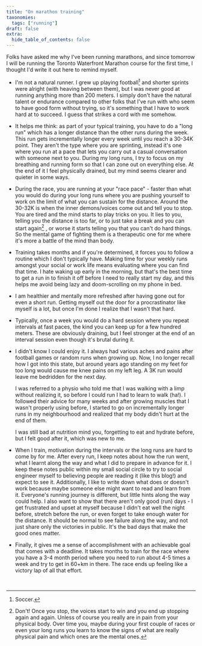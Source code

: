 ```yaml
---
title: "On marathon training"
taxonomies:
  tags: ["running"]
draft: false
extra:
  hide_table_of_contents: false
---
```


Folks have asked me why I've been running marathons, and since tomorrow I will be running the Toronto Waterfront Marathon course for the first time, I thought I'd write it out here to remind myself.

- I'm not a natural runner. I grew up playing football[^1] and shorter sprints were alright (with heaving between them), but I was never good at running anything more than 200 meters. I  simply don't have the natural talent or endurance compared to other folks that I've run with who seem to have good form without trying, so it's something that I have to work hard at to succeed. I guess that strikes a cord with me somehow.
- It helps me think: as part of your typical training, you have to do a "long run" which has a longer distance than the other runs during the week. This run gets incrementally longer every week until you reach a 30-34K point. They aren't the type where you are sprinting, instead it's one where you run at a pace that lets you carry out a casual conversation with someone next to you. During my long runs, I try to focus on my breathing and running form so that I can zone out on everything else. At the end of it I feel physically drained, but my mind seems clearer and quieter in some ways.
- During the race, you are running at your "race pace" - faster than what you would do during your long runs where you are pushing yourself to work on the limit of what you can sustain for the distance. Around the 30-32K is when the inner demons/voices come out and tell you to stop. You are tired and the mind starts to play tricks on you. It lies to you, telling you the distance is too far, or to just take a break and you can start again[^2] , or worse it starts telling you that you can't do hard things. So the mental game of fighting them is a therapeutic one for me where it's more a battle of the mind than body.

- Training takes months and if you're determined, it forces you to follow a routine which I don't typically have. Making time for your weekly runs amongst your social or work life means evaluating where you can find that time. I hate waking up early in the morning, but that's the best time to get a run in to finish it off before I need to really start my day, and this helps me avoid being lazy and doom-scrolling on my phone in bed.
- I am healthier and mentally more refreshed after having gone out for even a short run. Getting myself out the door for a procrastinator like myself is a lot, but once I'm done I realize that I wasn't that hard.
- Typically, once a week you would do a hard session where you repeat intervals at fast paces, the kind you can keep up for a few hundred meters. These are obviously draining, but I feel stronger at the end of an interval session even though it's brutal during it.

- I didn't know I could enjoy it. I always had various aches and pains after football games or random runs when growing up. Now, I no longer recall how I got into this state, but around  years ago standing on my feet for too long would cause me knee pains on my left leg. A 3K run would leave me bedridden for the next day.

  I was referred to a physio who told me that I was walking with a limp without realizing it, so before I could run I had to learn to walk (ha!). I followed their advice for many weeks and after growing muscles that I wasn't properly using before, I started to go on incrementally longer runs in my neighbourhood and realized that my body didn't hurt at the end of them.

  I was still bad at nutrition mind you, forgetting to eat and hydrate before, but I felt good after it, which was new to me.

- When I train, motivation during the intervals or the long runs are hard to come by for me. After every run, I keep notes about how the run went, what I learnt along the way and what I did to prepare in advance for it. I keep these notes public within my small social circle to try to social engineer myself to believing people are reading it (like this blog!) and expect to see it.
  Additionally, I like to write down what does or doesn't work because maybe someone else might want to read and learn from it. Everyone's running journey is different, but little hints along the way could help.
  I also want to show that there aren't only good (run) days - I get frustrated and upset at myself because I didn't eat well the night before, stretch before the run, or even forget to take enough water for the distance. It should be normal to see failure along the way, and not just share only the victories in public. It's the bad days that make the good ones matter.

- Finally, it gives me a sense of accomplishment with an achievable goal that comes with a deadline. It takes months to train for the race where you have a 3-4 month period where you need to run about 4-5 times a week and try to get in 60+km in there. The race ends up feeling like a victory lap of all that effort.

<br>

[^1]: Soccer. 
[^2]:Don't! Once you stop, the voices start to win and you end up stopping again and again. Unless of course you really are in pain from your physical body. Over time you, maybe during your first couple of races or even your long runs you learn to know the signs of what are really physical pain and which ones are the mental ones.
